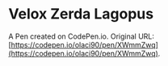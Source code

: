 # Velox Zerda Lagopus

A Pen created on CodePen.io. Original URL: [https://codepen.io/olaci90/pen/XWmmZwq](https://codepen.io/olaci90/pen/XWmmZwq).


